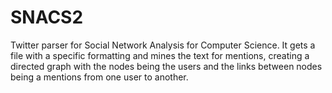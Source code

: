 # SNACS2
Twitter parser for Social Network Analysis for Computer Science. It gets a file with a specific formatting and mines the text for mentions, creating a directed graph with the nodes being the users and the links between nodes being a mentions from one user to another.
